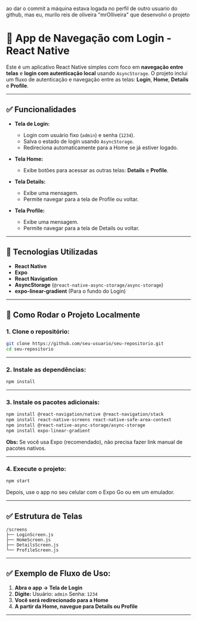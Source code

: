 ao dar o commit a máquina estava logada no perfil de outro usuario do github, mas eu, murilo reis de oliveira "mrOlliveira" que desenvolvi o projeto 

# 📱 App de Navegação com Login - React Native

Este é um aplicativo React Native simples com foco em **navegação entre telas** e **login com autenticação local** usando `AsyncStorage`. O projeto inclui um fluxo de autenticação e navegação entre as telas: **Login**, **Home**, **Details** e **Profile**.

---

## ✅ Funcionalidades

* **Tela de Login:**

  * Login com usuário fixo (`admin`) e senha (`1234`).
  * Salva o estado de login usando `AsyncStorage`.
  * Redireciona automaticamente para a Home se já estiver logado.

* **Tela Home:**

  * Exibe botões para acessar as outras telas: **Details** e **Profile**.

* **Tela Details:**

  * Exibe uma mensagem.
  * Permite navegar para a tela de Profile ou voltar.

* **Tela Profile:**

  * Exibe uma mensagem.
  * Permite navegar para a tela de Details ou voltar.

---

## 💪 Tecnologias Utilizadas

* **React Native**
* **Expo**
* **React Navigation**
* **AsyncStorage** (`@react-native-async-storage/async-storage`)
* **expo-linear-gradient** (Para o fundo do Login)

---

## 🚀 Como Rodar o Projeto Localmente

### 1. Clone o repositório:

```bash
git clone https://github.com/seu-usuario/seu-repositorio.git
cd seu-repositorio
```

---

### 2. Instale as dependências:

```bash
npm install
```

---

### 3. Instale os pacotes adicionais:

```bash
npm install @react-navigation/native @react-navigation/stack
npm install react-native-screens react-native-safe-area-context
npm install @react-native-async-storage/async-storage
npm install expo-linear-gradient
```

**Obs:** Se você usa Expo (recomendado), não precisa fazer link manual de pacotes nativos.

---

### 4. Execute o projeto:

```bash
npm start
```

Depois, use o app no seu celular com o Expo Go ou em um emulador.

---

## ✅ Estrutura de Telas

```
/screens
├── LoginScreen.js
├── HomeScreen.js
├── DetailsScreen.js
└── ProfileScreen.js
```

---

## ✅ Exemplo de Fluxo de Uso:

1. **Abra o app → Tela de Login**
2. **Digite:**
   Usuário: `admin`
   Senha: `1234`
3. **Você será redirecionado para a Home**
4. **A partir da Home, navegue para Details ou Profile**

---
